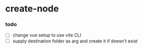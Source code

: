 # create-node

### todo
- [ ] change vue setup to use vite CLI
- [ ] supply destination folder as arg and create it if doesn't exist